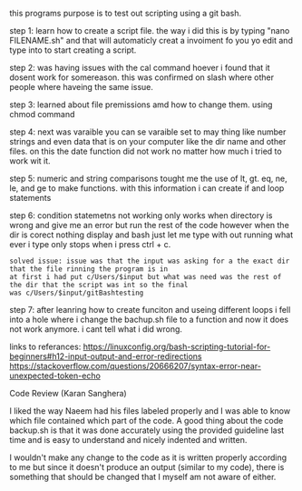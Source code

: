 
this programs purpose is to test out scripting using a git bash.


step 1: learn how to create a script file. the way i did this is by typing "nano FILENAME.sh" and that will automaticly
	creat a invoiment fo you yo edit and type into to start creating a script.

step 2: was having issues with the cal command hoever i found that it dosent work for somereason. this was confirmed on
	slash where other people where haveing the same issue.
	
step 3: learned about file premissions amd how to change them. using chmod command

step 4: next was varaible you can se varaible set to may thing like number strings and even data that is on your computer
	like the dir name and other files. on this the date function did not work no matter how much i tried to work wit it.
	
step 5: numeric and string comparisons tought me the use of lt, gt. eq, ne, le, and ge to make functions. with this information
	i can create if and loop statements


step 6: condition statemetns not working only works when directory is wrong and give me an error but run the rest of the
	code however when the dir is corect nothing display and bash just let me type with out running what ever i type
	only stops when i press ctrl + c.

	solved issue: issue was that the input was asking for a the exact dir that the file rinning the program is in 
	at first i had put c/Users/$input but what was need was the rest of the dir that the script was int so the final
	was c/Users/$input/gitBashtesting
	
step 7: after leanring how to create funciton and useing different loops i fell into a hole where i change the bachup.sh file
	to a function and now it does not work anymore. i cant tell what i did wrong. 


links to referances:
https://linuxconfig.org/bash-scripting-tutorial-for-beginners#h12-input-output-and-error-redirections
https://stackoverflow.com/questions/20666207/syntax-error-near-unexpected-token-echo

Code Review (Karan Sanghera)

I liked the way Naeem had his files labeled properly and I was able to know which file contained which part of the code.
A good thing about the code backup.sh is that it was done accurately using the provided guideline last time and is easy to understand
and nicely indented and written.

I wouldn't make any change to the code as it is written properly according to me but since it doesn't produce an output (similar to my code), there is
something that should be changed that I myself am not aware of either. 






